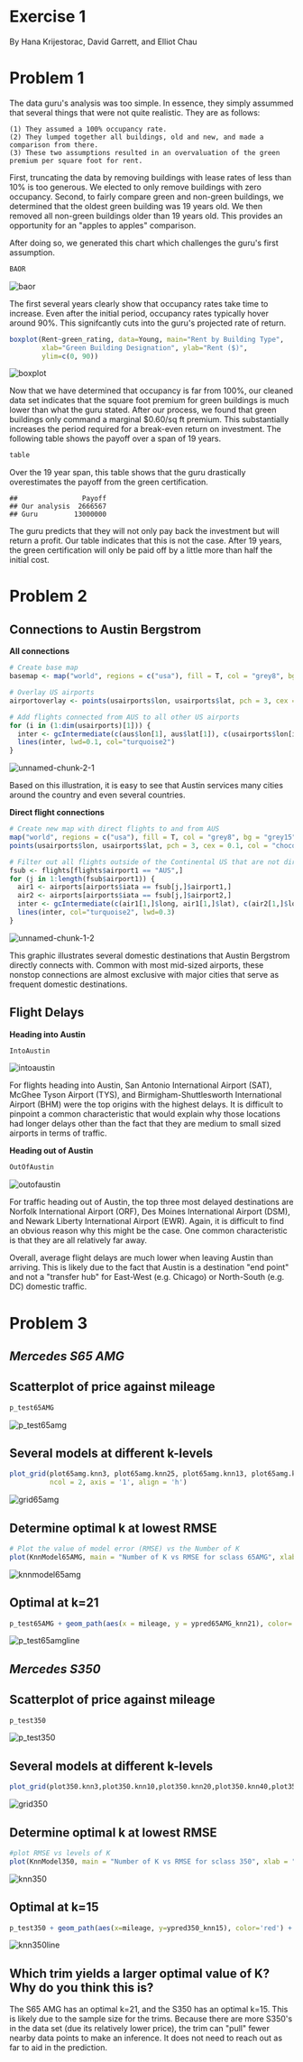 Exercise 1
===============
By Hana Krijestorac, David Garrett, and Elliot Chau

Problem 1
================
The data guru's analysis was too simple. In essence, they simply assummed that several things that were not quite realistic. They are as follows:

    (1) They assumed a 100% occupancy rate.
    (2) They lumped together all buildings, old and new, and made a comparison from there.
    (3) These two assumptions resulted in an overvaluation of the green premium per square foot for rent.

First, truncating the data by removing buildings with lease rates of less than 10% is too generous. We elected to only remove buildings with zero occupancy. Second, to fairly compare green and non-green buildings, we determined that the oldest green building was 19 years old. We then removed all non-green buildings older than 19 years old. This provides an opportunity for an "apples to apples" comparison.

After doing so, we generated this chart which challenges the guru's first assumption.

``` r
BAOR
```

![baor](https://user-images.githubusercontent.com/47119252/52556145-5892fc80-2db1-11e9-9088-c64d9e136c1f.png)


The first several years clearly show that occupancy rates take time to increase. Even after the initial period, occupancy rates typically hover around 90%. This signifcantly cuts into the guru's projected rate of return.

``` r
boxplot(Rent~green_rating, data=Young, main="Rent by Building Type", 
        xlab="Green Building Designation", ylab="Rent ($)",
        ylim=c(0, 90))
```

![boxplot](https://user-images.githubusercontent.com/47119252/52556231-9132d600-2db1-11e9-9abe-02b5c323db66.png)


Now that we have determined that occupancy is far from 100%, our cleaned data set indicates that the square foot premium for green buildings is much lower than what the guru stated. After our process, we found that green buildings only command a marginal $0.60/sq ft premium. This substantially increases the period required for a break-even return on investment. The following table shows the payoff over a span of 19 years.

``` r
table
```
Over the 19 year span, this table shows that the guru drastically overestimates the payoff from the green certification.
    
    ##                Payoff
    ## Our analysis  2666567
    ## Guru         13000000

The guru predicts that they will not only pay back the investment but will return a profit. Our table indicates that this is not the case. After 19 years, the green certification will only be paid off by a little more than half the initial cost. 

Problem 2
================

**Connections to Austin Bergstrom**
-----------------------------------

**All connections**

``` r
# Create base map
basemap <- map("world", regions = c("usa"), fill = T, col = "grey8", bg = "grey15", ylim = c(21.0,50.0), xlim = c(-130.0,-65.0), main = "Map of all Airports in the Continental US")

# Overlay US airports
airportoverlay <- points(usairports$lon, usairports$lat, pch = 3, cex = 0.1, col = "chocolate1")

# Add flights connected from AUS to all other US airports
for (i in (1:dim(usairports)[1])) { 
  inter <- gcIntermediate(c(aus$lon[1], aus$lat[1]), c(usairports$lon[i], usairports$lat[i]), n=200)
  lines(inter, lwd=0.1, col="turquoise2")    
}
```

![unnamed-chunk-2-1](https://user-images.githubusercontent.com/47119252/52543816-4c3b7f00-2d72-11e9-8166-5b65b141af7b.png)

Based on this illustration, it is easy to see that Austin services many cities around the country and even several countries. 


**Direct flight connections**

``` r
# Create new map with direct flights to and from AUS
map("world", regions = c("usa"), fill = T, col = "grey8", bg = "grey15", ylim = c(21.0,50.0), xlim = c(-130.0,-65.0), main = "Map of all Direct Flights to and from Austin")
points(usairports$lon, usairports$lat, pch = 3, cex = 0.1, col = "chocolate1")

# Filter out all flights outside of the Continental US that are not directly connected to Austin
fsub <- flights[flights$airport1 == "AUS",]
for (j in 1:length(fsub$airport1)) {
  air1 <- airports[airports$iata == fsub[j,]$airport1,]
  air2 <- airports[airports$iata == fsub[j,]$airport2,]
  inter <- gcIntermediate(c(air1[1,]$long, air1[1,]$lat), c(air2[1,]$long, air2[1,]$lat), n=100, addStartEnd=TRUE)
  lines(inter, col="turquoise2", lwd=0.3)
}
```

![unnamed-chunk-1-2](https://user-images.githubusercontent.com/47119252/52543823-59f10480-2d72-11e9-9444-84afaa3db77f.png)

This graphic illustrates several domestic destinations that Austin Bergstrom directly connects with. Common with most mid-sized airports, these nonstop connections are almost exclusive with major cities that serve as frequent domestic destinations.

**Flight Delays**
-----------------

**Heading into Austin**

``` r
IntoAustin
```

![intoaustin](https://user-images.githubusercontent.com/47119252/52543868-a63c4480-2d72-11e9-9ad4-b8b8ed72a179.png)

For flights heading into Austin, San Antonio International Airport (SAT), McGhee Tyson Airport (TYS), and Birmigham-Shuttlesworth International Airport (BHM) were the top origins with the highest delays. It is difficult to pinpoint a common characteristic that would explain why those locations had longer delays other than the fact that they are medium to small sized airports in terms of traffic. 

**Heading out of Austin**

``` r
OutOfAustin
```

![outofaustin](https://user-images.githubusercontent.com/47119252/52543895-e0a5e180-2d72-11e9-90ff-2dfccf1bc9c7.png)

For traffic heading out of Austin, the top three most delayed destinations are Norfolk International Airport (ORF), Des Moines International Airport (DSM), and Newark Liberty International Airport (EWR). Again, it is difficult to find an obvious reason why this might be the case. One common characteristic is that they are all relatively far away.

Overall, average flight delays are much lower when leaving Austin than arriving. This is likely due to the fact that Austin is a destination "end point" and not a "transfer hub" for East-West (e.g. Chicago) or North-South (e.g. DC) domestic traffic.

Problem 3
================

***Mercedes S65 AMG***
---
**Scatterplot of price against mileage**
---
``` r
p_test65AMG
```

![p_test65amg](https://user-images.githubusercontent.com/47119252/52544364-24e6b100-2d76-11e9-885f-915e7dfa5331.png)

**Several models at different k-levels**
---
``` r
plot_grid(plot65amg.knn3, plot65amg.knn25, plot65amg.knn13, plot65amg.knn50, plot65amg.knn17, plot65amg.knn100,
          ncol = 2, axis = '1', align = 'h')
```

![grid65amg](https://user-images.githubusercontent.com/47119252/52544371-329c3680-2d76-11e9-9e03-66c97d80f273.png)

**Determine optimal k at lowest RMSE**
---
``` r
# Plot the value of model error (RMSE) vs the Number of K
plot(KnnModel65AMG, main = "Number of K vs RMSE for sclass 65AMG", xlab = "Number of K Neighbors", ylab = "RMSE (Cross-Validation)")
```

![knnmodel65amg](https://user-images.githubusercontent.com/47119252/52544386-48a9f700-2d76-11e9-83ae-565d0a08c642.png)

**Optimal at k=21**
---
``` r
p_test65AMG + geom_path(aes(x = mileage, y = ypred65AMG_knn21), color='red') +labs(title = "Predictive model of Price for a \n 65AMG given Mileage: KNN = 21", subtitle = "Optimal level of K")
```

![p_test65amgline](https://user-images.githubusercontent.com/47119252/52544402-5eb7b780-2d76-11e9-8d2c-0412f7cf4884.png)


***Mercedes S350***
---
**Scatterplot of price against mileage**
---
``` r
p_test350
```

![p_test350](https://user-images.githubusercontent.com/47119252/52544472-a3dbe980-2d76-11e9-9f09-43bdf297c539.png)

**Several models at different k-levels**
---
``` r
plot_grid(plot350.knn3,plot350.knn10,plot350.knn20,plot350.knn40,plot350.knn60,plot350.knn80,plot350.knn100,plot350.knn120, ncol = 2, axis='1', align='h')
```

![grid350](https://user-images.githubusercontent.com/47119252/52544478-acccbb00-2d76-11e9-9661-8bcd5cb9790c.png)

**Determine optimal k at lowest RMSE**
---
``` r
#plot RMSE vs levels of K
plot(KnnModel350, main = "Number of K vs RMSE for sclass 350", xlab = "Number of K Neighbors", ylab = "RMSE(Cross-Validation)")
```

![knn350](https://user-images.githubusercontent.com/47119252/52544490-c0782180-2d76-11e9-8bdb-729097e8f7ed.png)


**Optimal at k=15**
---
``` r
p_test350 + geom_path(aes(x=mileage, y=ypred350_knn15), color='red') + labs(title ="Predictive Model of Price for a \n 350 given Mileage: Knn= 15", subtitle = "Optimal level of K")
```

![knn350line](https://user-images.githubusercontent.com/47119252/52544498-cbcb4d00-2d76-11e9-9c28-aff1e7fe2048.png)

**Which trim yields a larger optimal value of K? Why do you think this is?**
---
The S65 AMG has an optimal k=21, and the S350 has an optimal k=15. This is likely due to the sample size for the trims. Because there are more S350's in the data set (due its relatively lower price), the trim can "pull" fewer nearby data points to make an inference. It does not need to reach out as far to aid in the prediction.
